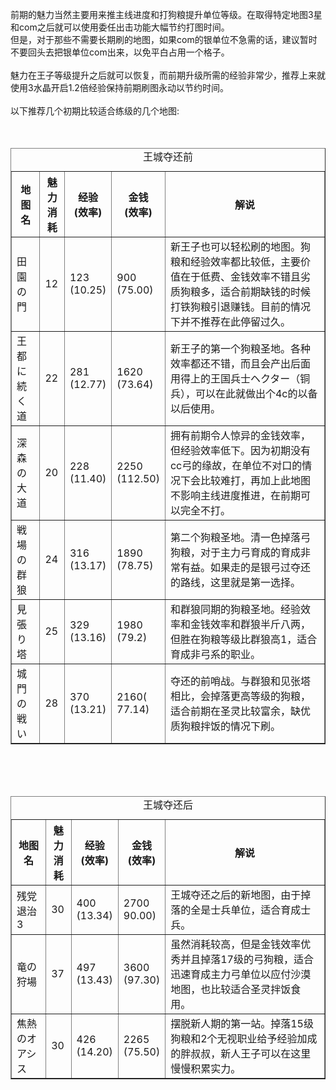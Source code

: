 前期的魅力当然主要用来推主线进度和打狗粮提升单位等级。在取得特定地图3星和com之后就可以使用委任出击功能大幅节约打图时间。<br>但是，对于那些不需要长期刷的地图，如果com的银单位不急需的话，建议暂时不要回头去把银单位com出来，以免平白占用一个格子。<br><br>
魅力在王子等级提升之后就可以恢复，而前期升级所需的经验非常少，推荐上来就使用3水晶开启1.2倍经验保持前期刷图永动以节约时间。<br><br>
以下推荐几个初期比较适合练级的几个地图:<br><br><br>
<table border="1">
	<caption>王城夺还前</caption>
	<thead>
		<tr>
			<th>地图名</th>
			<th>魅力<br>消耗</th>
			<th>经验<br>(效率)</th>
			<th>金钱<br>(效率)</th>
			<th>解说</th>
		</tr>
	</thead>
	<tbody>
		<tr>
			<td>田園の門</td>
			<td>12</td>
			<td>123<br>(10.25)</td>
			<td>900<br>(75.00)</td>
			<td>新王子也可以轻松刷的地图。狗粮和经验效率都比较低，主要价值在于低费、金钱效率不错且劣质狗粮多，适合前期缺钱的时候打铁狗粮引退赚钱。目前的情况下并不推荐在此停留过久。</td>
		</tr>
		<tr>
			<td>王都に続く道</td>
			<td>22</td>
			<td>281<br>(12.77)</td>
			<td>1620<br>(73.64)</td>
			<td>新王子的第一个狗粮圣地。各种效率都还不错，而且会产出后面用得上的王国兵士ヘクター（铜兵），可以在此就做出个4c的以备以后使用。</td>
		</tr>
		<tr>
			<td>深森の大道</td>
			<td>20</td>
			<td>228<br>(11.40)</td>
			<td>2250<br>(112.50)</td>
			<td>拥有前期令人惊异的金钱效率，但经验效率低下。因为初期没有cc弓的缘故，在单位不对口的情况下会比较难打，再加上此地图不影响主线进度推进，在前期可以完全不打。</td>
		</tr>
		<tr>
			<td>戦場の群狼</td>
			<td>24</td>
			<td>316<br>(13.17)</td>
			<td>1890<br>(78.75)</td>
			<td>第二个狗粮圣地。清一色掉落弓狗粮，对于主力弓育成的育成非常有益。如果走的是银弓过夺还的路线，这里就是第一选择。</td>
		</tr>
		<tr>
			<td>見張り塔</td>
			<td>25</td>
			<td>329<br>(13.16)</td>
			<td>1980<br>(79.2)</td>
			<td>和群狼同期的狗粮圣地。经验效率和金钱效率和群狼半斤八两，但胜在狗粮等级比群狼高1，适合育成非弓系的职业。</td>
		</tr>
		<tr>
			<td>城門の戦い</td>
			<td>28</td>
			<td>370<br>(13.21)</td>
			<td>2160(<br>77.14)</td>
			<td>夺还的前哨战。与群狼和见张塔相比，会掉落更高等级的狗粮，适合前期在圣灵比较富余，缺优质狗粮拌饭的情况下刷。</td>
		</tr>
	</tbody>
</table>
<br><br><br>
<table border="1">
	<caption>王城夺还后</caption>
	<thead>
		<tr>
			<th>地图名</th>
			<th>魅力<br>消耗</th>
			<th>经验<br>(效率)</th>
			<th>金钱<br>(效率)</th>
			<th>解说</th>
		</tr>
	</thead>
	<tbody>
		<tr>
			<td>残党退治3</td>
			<td>30</td>
			<td>400<br>(13.34)</td>
			<td>2700<br>90.00)</td>
			<td>王城夺还之后的新地图，由于掉落的全是士兵单位，适合育成士兵。</td>
		</tr>
		<tr>
			<td>竜の狩場</td>
			<td>37</td>
			<td>497<br>(13.43)</td>
			<td>3600<br>(97.30)</td>
			<td>虽然消耗较高，但是金钱效率优秀并且掉落17级的弓狗粮，适合迅速育成主力弓单位以应付沙漠地图，也比较适合圣灵拌饭食用。</td>
		</tr>
		<tr>
			<td>焦熱のオアシス</td>
			<td>30</td>
			<td>426<br>(14.20)</td>
			<td>2265<br>(75.50)</td>
			<td>摆脱新人期的第一站。掉落15级狗粮和2个无视职业给予经验加成的胖叔叔，新人王子可以在这里慢慢积累实力。</td>
		</tr>
	</tbody>
</table>